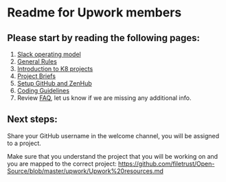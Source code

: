 # Readme for Upwork members

## Please start by reading the following pages: 

1. [Slack operating model](https://github.com/filetrust/Open-Source/blob/master/upwork/Slack%20Operating%20model.md)
2. [General Rules](https://github.com/filetrust/Open-Source/blob/master/upwork/General%20Rules)
3. [Introduction to K8 projects](https://github.com/filetrust/Open-Source/blob/master/upwork/Introduction%20to%20Projects.md)
4. [Project Briefs](https://github.com/filetrust/Open-Source/blob/master/upwork/upwork-project-briefs.md)
5. [Setup GitHub and ZenHub](https://github.com/filetrust/Open-Source/blob/master/upwork/GitHub%20and%20ZenHub%20intro.md)
6. [Coding Guidelines](https://github.com/filetrust/Open-Source/tree/master/Coding%20guideline)
7. Review [FAQ](https://github.com/filetrust/Open-Source/blob/master/upwork/FAQ.md), let us know if we are missing any additional info.


## Next steps:
Share your GitHub username in the welcome channel, you will be assigned to a project. 

Make sure that you understand the project that you will be working on and you are mapped to the correct project: 
https://github.com/filetrust/Open-Source/blob/master/upwork/Upwork%20resources.md
